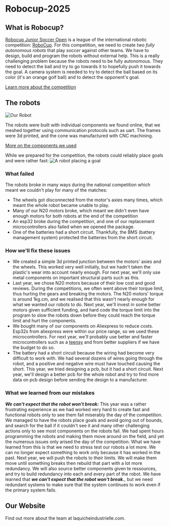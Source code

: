 # Robocup-2025


## What is Robocup?
[Robocup Junior Soccer Open](https://junior.robocup.org/soccer/) is a league of the international robotic competition: [RoboCup](https://robocup.org).
For this competition, we need to create _two fully autonomous robots_ that play _soccer_ against other teams. We have to design, build and program the robots without external help. This is a really challenging problem because the robots need to be fully autonomous. They need to detect the ball and try to go towards it to hopefully push it towards the goal. A camera system is needed to try to detect the ball based on its color (it's an orange golf ball) and to detect the opponent's goal.

[Learn more about the competition](https://robocup-junior.github.io/soccer-rules/master/rules.html)

## The robots
![Our Robot](./media/spinning.gif)

The robots were built with individual components we found online, that we meshed together using communication protocols such as uart. The frames were 3d printed, and the cone was manufactured with CNC machining.

[More on the components we used](./components.md)

While we prepared for the competition, the robots could reliably place goals and were rather fast:
![A robot placing a goal](../media/goal.gif)

### What failed
The robots broke in many ways during the national competition which meant we couldn't play for many of the matches:
- The wheels got disconnected from the motor's axies many times, which meant the whole robot became unable to play.
- Many of our N20 motors broke, which meant we didn't even have enough motors for both robots at the end of the competition
- An esp32 broke during the competition, and one of our replacement microcontrollers also failed when we opened the package.
- One of the batteries had a short circuit. Thankfully, the BMS (battery management system) protected the batteries from the short circuit. 

### How we'll fix these issues
- We created a simple 3d printed junction between the motors' axies and the wheels. This worked very well initially, but we hadn't taken the plastic's wear into account nearly enough. For next year, we'll only use metal components on important structural parts such as this.
- Last year, we chose N20 motors because of their low cost and good reviews. During the competitions, we often went above their torque limit, thus hurting the gears and breaking the motors. The N20 motors' torque is around 1kg.cm, and we realised that this wasn't nearly enough for what we wanted our robots to do. Next year, we'll invest in some better motors given sufficient funding, and hard code the torque limit into the program to slow the robots down before they could reach the torque limit and hurt the components.
- We bought many of our components on Aliexpress to reduce costs. Esp32s from aliexpress were within our price range, so we used these microcontrollers. For next year, we'll probably use better and faster microcontrollers such as a [teensy](https://www.sparkfun.com/development-boards/microcontrollers/teensy.html) and from better suppliers if we have the budget to do so.
- The battery had a short circuit because the wiring had become very difficult to work with. We had several dozens of wires going through the robot, and a positive and negative wire must have touched causing the short. This year, we tried designing a pcb, but it had a short circuit. Next year, we'll design a better pcb for the whole robot and try to find more data on pcb design before sending the design to a manufacturer.

### What we learned from our mistakes

___We can't expect that the robot won't break:___
This year was a rather frustrating experience as we had worked very hard to create fast and functional robots only to see them fail miserably the day of the competition. We managed to have the robots place goals and avoid going out of bounds, and search for the ball if it couldn't see it and many other challenging actions only to see most components on the robots fail. We had spent hours programming the robots and making them move around on the field, and yet the numerous issues only arised the day of the competition. What we have learned from this is that we need to stress test our robots a lot more. We can no longer expect something to work only because it has worked in the past. Next year, we will push the robots to their limits. We will make them move until something breaks then rebuild that part with a lot more redundancy. We will also source better components given te ressources, and try to build redundancy into each and every part of the robot. We have learned that ___we can't expect that the robot won't break.___, but we need redundant systems to make sure that the system continues to work even if the primary system fails.

## Our Website
Find out more about the team at laquicheindustrielle.com.
